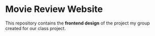 # Movie Review Website

This repository contains the **frontend design** of the project my group created for our class project.
